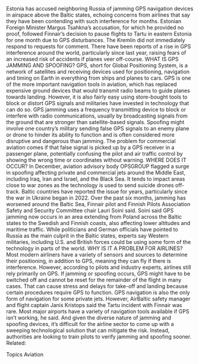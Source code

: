 Estonia has accused neighboring Russia of jamming GPS navigation devices in airspace above the Baltic states, echoing concerns from airlines that say they have been contending with such interference for months.
Estonian Foreign Minister Margus Tsahkna’s accusation, for which he provided no proof, followed Finnair’s decision to pause flights to Tartu in eastern Estonia for one month due to GPS disturbances. The Kremlin did not immediately respond to requests for comment.
There have been reports of a rise in GPS interference around the world, particularly since last year, raising fears of an increased risk of accidents if planes veer off-course.
WHAT IS GPS JAMMING AND SPOOFING?
GPS, short for Global Positioning System, is a network of satellites and receiving devices used for positioning, navigation and timing on Earth in everything from ships and planes to cars.
GPS is one of the more important navigation tools in aviation, which has replaced expensive ground devices that would transmit radio beams to guide planes towards landing.
However, it is also fairly easy using store-bought tools to block or distort GPS signals and militaries have invested in technology that can do so.
GPS jamming uses a frequency transmitting device to block or interfere with radio communications, usually by broadcasting signals from the ground that are stronger than satellite-based signals.
Spoofing might involve one country’s military sending false GPS signals to an enemy plane or drone to hinder its ability to function and is often considered more disruptive and dangerous than jamming.
The problem for commercial aviation comes if that false signal is picked up by a GPS receiver in a passenger plane, potentially confusing the pilot and air traffic control by showing the wrong time or coordinates without warning.
WHERE DOES IT OCCUR?
In December, aviation advisory body OPSGROUP flagged a surge in spoofing affecting private and commercial jets around the Middle East, including Iraq, Iran and Israel, and the Black Sea.
It tends to impact areas close to war zones as the technology is used to send suicide drones off-track.
Baltic countries have reported the issue for years, particularly since the war in Ukraine began in 2022.
Over the past six months, jamming has worsened around the Baltic Sea, Finnair pilot and Finnish Pilots Association Safety and Security Committee chair Lauri Soini said.
Soini said GPS jamming now occurs in an area extending from Poland across the Baltic states to the Swedish and Finnish coasts, also affecting lower altitudes and maritime traffic.
While politicians and German officials have pointed to Russia as the main culprit in the Baltic states, experts say Western militaries, including U.S. and British forces could be using some form of the technology in parts of the world.
WHY IS IT A PROBLEM FOR AIRLINES?
Most modern airliners have a variety of sensors and sources to determine their positioning, in addition to GPS, meaning they can fly if there is interference.
However, according to pilots and industry experts, airlines still rely primarily on GPS. If jamming or spoofing occurs, GPS might have to be switched off and cannot be reset for the remainder of the flight in many cases.
That can cause stress and delays for take-off and landing because certain procedures require GPS to function.
GPS navigation is also the only form of navigation for some private jets.
However, AirBaltic safety manager and flight captain Janis Kristops said the Tartu incident with Finnair was rare. Most major airports have a variety of navigation tools available if GPS isn’t working, he said.
And given the diverse nature of jamming and spoofing devices, it’s difficult for the airline sector to come up with a sweeping technological solution that can mitigate the risk.
Instead, authorities are looking to train pilots to verify jamming and spoofing sooner.
Related:

Topics
Aviation
